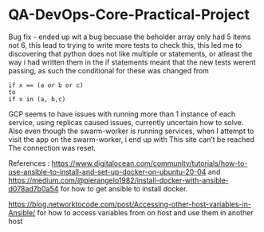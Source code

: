 # QA-DevOps-Core-Practical-Project


Bug fix - ended up wit a bug becuase the beholder array only had 5 items not 6, this lead to trying to write more tests to check this, this led me to discovering that python does not like multiple or statements, or atleast the way i had written them in the if statements meant that the new tests werent passing, as such the conditional for these was changed from 

    if x == (a or b or c) 
    to 
    if x in (a, b,c)

GCP seems to have issues with running more than 1 instance of each service, using replicas caused issues, currently uncertain how to solve. Also even though the swarm-worker is running services, when I attempt to visit the app on the swarm-worker, i end up with This site can’t be reached The connection was reset. 



References : https://www.digitalocean.com/community/tutorials/how-to-use-ansible-to-install-and-set-up-docker-on-ubuntu-20-04 and https://medium.com/@pierangelo1982/install-docker-with-ansible-d078ad7b0a54 for how to get ansible to install docker.

https://blog.networktocode.com/post/Accessing-other-host-variables-in-Ansible/ for how to access variables from on host and use them in another host
